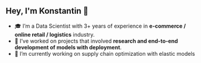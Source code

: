 ## Hey, I'm Konstantin 👋

<!--
**KonstantinBurkin/KonstantinBurkin** is a ✨ _special_ ✨ repository because its `README.md` (this file) appears on your GitHub profile.

Here are some ideas to get you started:

- 🌱 I’m currently learning ...
- 👯 I’m looking to collaborate on ...
- 🤔 I’m looking for help with ...
- 💬 Ask me about ...
- 😄 Pronouns: ...
- 📫 How to reach me: 
- ⚡ Fun fact: ...
-->
- 🎓 I’m a Data Scientist with 3+ years of experience in **e-commerce / online retail / logistics** industry.
- 💼 I’ve worked on projects that involved **research and end-to-end development of models with deployment**.
- 🔭 I’m currently working on supply chain optimization with elastic models


